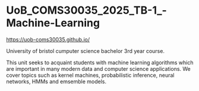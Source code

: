 # UoB_COMS30035_2025_TB-1_-Machine-Learning
https://uob-coms30035.github.io/

University of bristol cumputer science bachelor 3rd year course.

This unit seeks to acquaint students with machine learning algorithms which are important in many modern data and computer science applications. We cover topics such as kernel machines, probabilistic inference, neural networks, HMMs and emsemble models. 